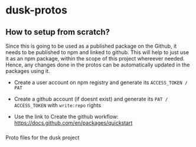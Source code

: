 # dusk-protos

## How to setup from scratch?

Since this is going to be used as a published package on the Github, it needs to be published to npm and linked to github.
This will help to just use it as an npm package, within the scope of this project whereever needed. Hence, any changes done in the protos can be automatically updated in the packages using it.

- Create a user account on npm registry and generate its `ACCESS_TOKEN / PAT`
- Create a github account (if doesnt exist) and generate its `PAT / ACCESS_TOKEN` with `write:repo` rights

- Use the link to Create the github workflow: https://docs.github.com/en/packages/quickstart

###

Proto files for the dusk project

